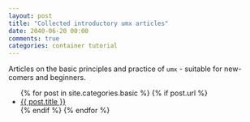 ```yaml
---
layout: post
title: "Collected introductory umx articles"
date: 2040-06-20 00:00
comments: true
categories: container tutorial
---
```


<a name="top"></a>

Articles on the basic principles and practice of `umx` - suitable for new-comers and beginners.

<ul>
  {% for post in site.categories.basic %}
	{% if post.url %}
  <li><a href="{{ post.url }}">{{ post.title }}</a></li>
	{% endif %}
  {% endfor %}
</ul>
